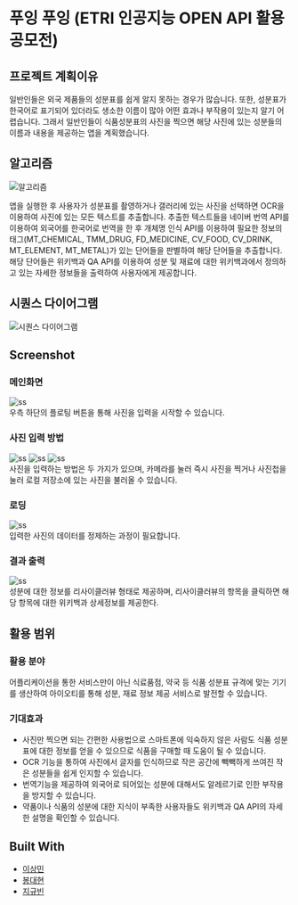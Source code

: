 # 푸잉 푸잉 (ETRI 인공지능 OPEN API 활용 공모전)

## 프로젝트 계획이유

일반인들은 외국 제품들의 성분표를 쉽게 알지 못하는 경우가 많습니다. 또한, 성분표가 한국어로 표기되어 있더라도 생소한 이름이 많아 어떤 효과나 부작용이 있는지 알기 어렵습니다. 그래서 일반인들이 식품성분표의 사진을 찍으면 해당 사진에 있는 성분들의 이름과 내용을 제공하는 앱을 계획했습니다.

## 알고리즘

![알고리즘](./img/algorithm.png)

앱을 실행한 후 사용자가 성분표를 촬영하거나 갤러리에 있는 사진을 선택하면 OCR을 이용하여 사진에 있는 모든 텍스트를 추출합니다. 추출한 텍스트들을 네이버 번역 API를 이용하여 외국어를 한국어로 번역을 한 후 개체명 인식 API를 이용하여 필요한 정보의 태그(MT_CHEMICAL, TMM_DRUG, FD_MEDICINE, CV_FOOD, CV_DRINK, MT_ELEMENT, MT_METAL)가 있는 단어들을 판별하여 해당 단어들을 추출합니다. 해당 단어들은 위키백과 QA API를 이용하여 성분 및 재료에 대한 위키백과에서 정의하고 있는 자세한 정보들을 출력하여 사용자에게 제공합니다.

## 시퀀스 다이어그램

![시퀀스 다이어그램](./img/se.png)

## Screenshot
### 메인화면
![ss](./img/ss1.png)
<br/>
우측 하단의 플로팅 버튼을 통해 사진을 입력을 시작할 수 있습니다.
### 사진 입력 방법
![ss](./img/ss2.png) ![ss](./img/ss3.png) ![ss](./img/ss4.png)
<br/>
사진을 입력하는 방법은 두 가지가 있으며, 카메라를 눌러 즉시 사진을 찍거나 사진첩을 눌러 로컬 저장소에 있는 사진을 불러올 수 있습니다.
### 로딩
![ss](./img/ss5.png)
<br/>
입력한 사진의 데이터를 정제하는 과정이 필요합니다.
### 결과 출력
![ss](./img/ss6.png)
<br/>
성분에 대한 정보를 리사이클러뷰 형태로 제공하며, 리사이클러뷰의 항목을 클릭하면 해당 항목에 대한 위키백과 상세정보를 제공한다.

## 활용 범위
### 활용 분야
어플리케이션을 통한 서비스만이 아닌 식료품점, 약국 등 식품 성분표 규격에 맞는 기기를 생산하여 아이오티를 통해 성분, 재료 정보 제공 서비스로 발전할 수 있습니다.
### 기대효과
* 사진만 찍으면 되는 간편한 사용법으로 스마트폰에 익숙하지 않은 사람도 식품 성분표에 대한 정보를 얻을 수 있으므로 식품을 구매할 때 도움이 될 수 있습니다.
* OCR 기능을 통하여 사진에서 글자를 인식하므로 작은 공간에 빽빽하게 쓰여진 작은 성분들을 쉽게 인지할 수 있습니다.
* 번역기능을 제공하여 외국어로 되어있는 성분에 대해서도 알레르기로 인한 부작용을 방지할 수 있습니다.
* 약품이나 식품의 성분에 대한 지식이 부족한 사용자들도 위키백과 QA API의 자세한 설명을 확인할 수 있습니다.

## Built With

* [이상민](링크)
* [봉대현](Link)
* [지규빈](Link)
